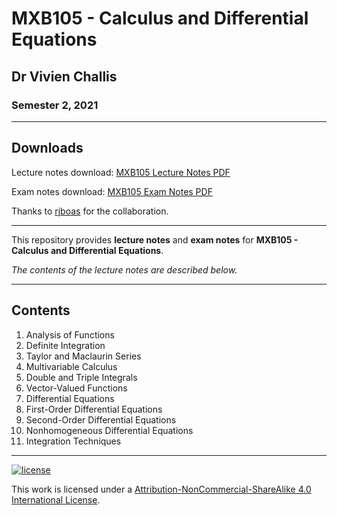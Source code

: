 # MXB105 - Calculus and Differential Equations

## Dr Vivien Challis

### Semester 2, 2021

---

## Downloads

Lecture notes download: [MXB105 Lecture Notes PDF](https://www.github.com/Tarang74/MXB105/raw/main/MXB105%20Lecture%20Notes.pdf)

Exam notes download: [MXB105 Exam Notes PDF](https://www.github.com/Tarang74/MXB105/raw/main/MXB105%20Exam%20Notes.pdf)

Thanks to [rjboas](https://github.com/rjboas) for the collaboration.

---

This repository provides **lecture notes** and **exam notes** for **MXB105 - Calculus and Differential Equations**.

*The contents of the lecture notes are described below.*

---

## Contents

1. Analysis of Functions
2. Definite Integration
3. Taylor and Maclaurin Series
4. Multivariable Calculus
5. Double and Triple Integrals
6. Vector-Valued Functions
7. Differential Equations
8. First-Order Differential Equations
9. Second-Order Differential Equations
10. Nonhomogeneous Differential Equations
11. Integration Techniques

---

[![license](https://forthebadge.com/images/badges/cc-nc-sa.svg)](http://creativecommons.org/licenses/by-nc-sa/4.0/)

This work is licensed under a [Attribution-NonCommercial-ShareAlike 4.0 International License](http://creativecommons.org/licenses/by-nc-sa/4.0/).
